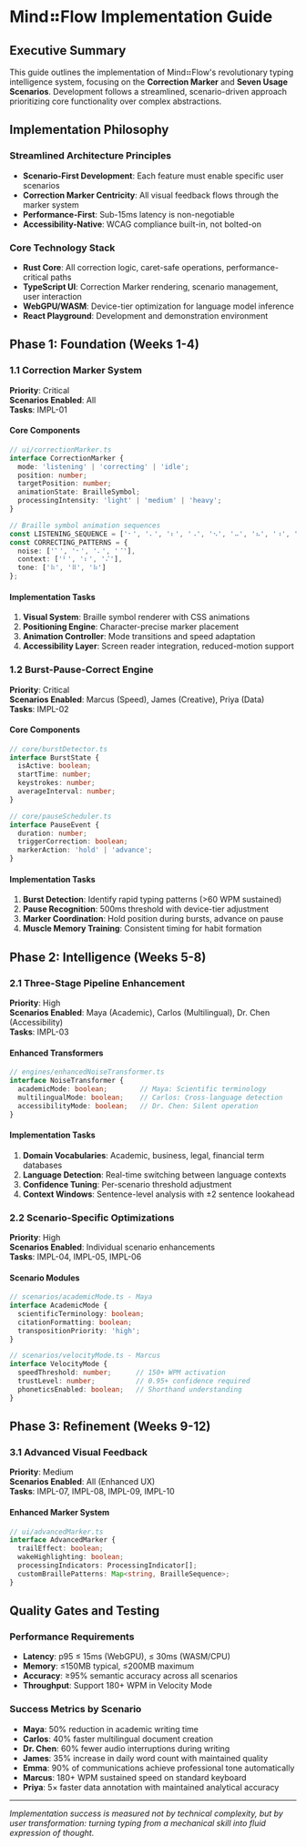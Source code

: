 <!--══════════════════════════════════════════════════════════
  ╔══════════════════════════════════════════════════════════════╗
  ║  ░  I M P L E M E N T A T I O N   G U I D E  ░░░░░░░░░░░░░░░  ║
  ║                                                              ║
  ║                                                              ║
  ║                                                              ║
  ║                                                              ║
  ║           ╌╌  P L A C E H O L D E R  ╌╌                      ║
  ║                                                              ║
  ║                                                              ║
  ║                                                              ║
  ║                                                              ║
  ╚══════════════════════════════════════════════════════════════╝
    • WHAT ▸ Implementation roadmap for Mind⠶Flow revolutionary features
    • WHY  ▸ Enable 7 scenarios + Correction Marker with precise execution
    • HOW  ▸ Phase-based development with scenario-driven milestones
-->

# Mind⠶Flow Implementation Guide

## Executive Summary

This guide outlines the implementation of Mind⠶Flow's revolutionary typing intelligence system, focusing on the **Correction Marker** and **Seven Usage Scenarios**. Development follows a streamlined, scenario-driven approach prioritizing core functionality over complex abstractions.

## Implementation Philosophy

### Streamlined Architecture Principles
- **Scenario-First Development**: Each feature must enable specific user scenarios
- **Correction Marker Centricity**: All visual feedback flows through the marker system
- **Performance-First**: Sub-15ms latency is non-negotiable
- **Accessibility-Native**: WCAG compliance built-in, not bolted-on

### Core Technology Stack
- **Rust Core**: All correction logic, caret-safe operations, performance-critical paths
- **TypeScript UI**: Correction Marker rendering, scenario management, user interaction
- **WebGPU/WASM**: Device-tier optimization for language model inference
- **React Playground**: Development and demonstration environment

## Phase 1: Foundation (Weeks 1-4)

### 1.1 Correction Marker System
**Priority**: Critical  
**Scenarios Enabled**: All  
**Tasks**: IMPL-01  

#### Core Components
```typescript
// ui/correctionMarker.ts
interface CorrectionMarker {
  mode: 'listening' | 'correcting' | 'idle';
  position: number;
  targetPosition: number;
  animationState: BrailleSymbol;
  processingIntensity: 'light' | 'medium' | 'heavy';
}

// Braille symbol animation sequences
const LISTENING_SEQUENCE = ['⠂', '⠄', '⠆', '⠠', '⠢', '⠤', '⠦', '⠰', '⠲', '⠴', '⠶'];
const CORRECTING_PATTERNS = {
  noise: ['⠁', '⠂', '⠄', '⠈'],
  context: ['⠃', '⠆', '⠌'],
  tone: ['⠷', '⠿', '⠷']
};
```

#### Implementation Tasks
1. **Visual System**: Braille symbol renderer with CSS animations
2. **Positioning Engine**: Character-precise marker placement
3. **Animation Controller**: Mode transitions and speed adaptation
4. **Accessibility Layer**: Screen reader integration, reduced-motion support

### 1.2 Burst-Pause-Correct Engine
**Priority**: Critical  
**Scenarios Enabled**: Marcus (Speed), James (Creative), Priya (Data)  
**Tasks**: IMPL-02  

#### Core Components
```typescript
// core/burstDetector.ts
interface BurstState {
  isActive: boolean;
  startTime: number;
  keystrokes: number;
  averageInterval: number;
}

// core/pauseScheduler.ts
interface PauseEvent {
  duration: number;
  triggerCorrection: boolean;
  markerAction: 'hold' | 'advance';
}
```

#### Implementation Tasks
1. **Burst Detection**: Identify rapid typing patterns (>60 WPM sustained)
2. **Pause Recognition**: 500ms threshold with device-tier adjustment
3. **Marker Coordination**: Hold position during bursts, advance on pause
4. **Muscle Memory Training**: Consistent timing for habit formation

## Phase 2: Intelligence (Weeks 5-8)

### 2.1 Three-Stage Pipeline Enhancement
**Priority**: High  
**Scenarios Enabled**: Maya (Academic), Carlos (Multilingual), Dr. Chen (Accessibility)  
**Tasks**: IMPL-03  

#### Enhanced Transformers
```typescript
// engines/enhancedNoiseTransformer.ts
interface NoiseTransformer {
  academicMode: boolean;        // Maya: Scientific terminology
  multilingualMode: boolean;    // Carlos: Cross-language detection
  accessibilityMode: boolean;   // Dr. Chen: Silent operation
}
```

#### Implementation Tasks
1. **Domain Vocabularies**: Academic, business, legal, financial term databases
2. **Language Detection**: Real-time switching between language contexts
3. **Confidence Tuning**: Per-scenario threshold adjustment
4. **Context Windows**: Sentence-level analysis with ±2 sentence lookahead

### 2.2 Scenario-Specific Optimizations
**Priority**: High  
**Scenarios Enabled**: Individual scenario enhancements  
**Tasks**: IMPL-04, IMPL-05, IMPL-06  

#### Scenario Modules
```typescript
// scenarios/academicMode.ts - Maya
interface AcademicMode {
  scientificTerminology: boolean;
  citationFormatting: boolean;
  transpositionPriority: 'high';
}

// scenarios/velocityMode.ts - Marcus
interface VelocityMode {
  speedThreshold: number;      // 150+ WPM activation
  trustLevel: number;          // 0.95+ confidence required
  phoneticsEnabled: boolean;   // Shorthand understanding
}
```

## Phase 3: Refinement (Weeks 9-12)

### 3.1 Advanced Visual Feedback
**Priority**: Medium  
**Scenarios Enabled**: All (Enhanced UX)  
**Tasks**: IMPL-07, IMPL-08, IMPL-09, IMPL-10  

#### Enhanced Marker System
```typescript
// ui/advancedMarker.ts
interface AdvancedMarker {
  trailEffect: boolean;
  wakeHighlighting: boolean;
  processingIndicators: ProcessingIndicator[];
  customBraillePatterns: Map<string, BrailleSequence>;
}
```

## Quality Gates and Testing

### Performance Requirements
- **Latency**: p95 ≤ 15ms (WebGPU), ≤ 30ms (WASM/CPU)
- **Memory**: ≤150MB typical, ≤200MB maximum
- **Accuracy**: ≥95% semantic accuracy across all scenarios
- **Throughput**: Support 180+ WPM in Velocity Mode

### Success Metrics by Scenario
- **Maya**: 50% reduction in academic writing time
- **Carlos**: 40% faster multilingual document creation  
- **Dr. Chen**: 60% fewer audio interruptions during writing
- **James**: 35% increase in daily word count with maintained quality
- **Emma**: 90% of communications achieve professional tone automatically
- **Marcus**: 180+ WPM sustained speed on standard keyboard
- **Priya**: 5× faster data annotation with maintained analytical accuracy

---

*Implementation success is measured not by technical complexity, but by user transformation: turning typing from a mechanical skill into fluid expression of thought.*

<!-- DOC META: VERSION=1.0 | UPDATED=2025-09-17T20:45:45Z -->
